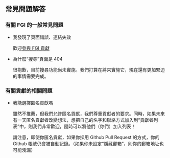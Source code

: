 ## 常見問題解答

### 有關 FGI 的一般常見問題

- 我發現了頁面錯誤、連結失效

	歡迎[參與 FGI 貢獻](https://github.com/FurryGamesIndex/games/blob/master/doc/Contribute.zh-tw.md)

- 為什麼“搜尋”頁面是 404

	很抱歉，目前搜尋功能尚未實施。我們打算在將來實施它，現在還有更加緊迫的事情需要完成。

### 有關貢獻的相關問題

- 我能選擇匿名貢獻嗎

	雖然不推薦，但我們允許匿名貢獻，我們尊重貢獻者的要求。同時，如果未來有一天匿名貢獻者改變想法，想把自己的名字和聯絡方式加入到“貢獻者列表”中，則我們非常歡迎，隨時可以將他們（你們）加入列表！
	
	請注意，即使你匿名貢獻，如果你採用 Github Pull Request 的方式，你的 Github 帳號仍會被自動記錄。（如果你未設定“隱藏郵箱”，則你的郵箱地址也可能洩漏）

